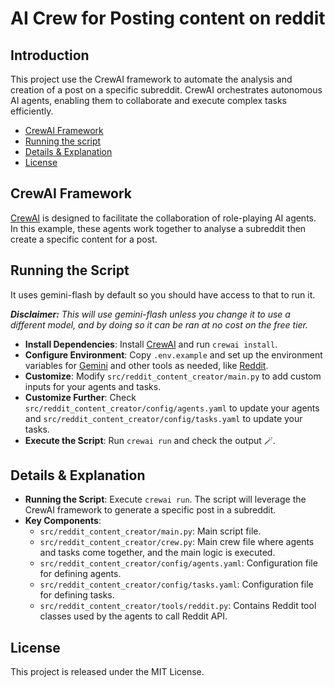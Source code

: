 # AI Crew for Posting content on reddit
## Introduction
This project use the CrewAI framework to automate the analysis and creation of a post on a specific subreddit. CrewAI orchestrates autonomous AI agents, enabling them to collaborate and execute complex tasks efficiently.

- [CrewAI Framework](#crewai-framework)
- [Running the script](#running-the-script)
- [Details & Explanation](#details--explanation)
- [License](#license)

## CrewAI Framework
[CrewAI](https://github.com/crewAIInc/crewAI) is designed to facilitate the collaboration of role-playing AI agents. In this example, these agents work together to analyse a subreddit then create a specific content for a post.

## Running the Script
It uses gemini-flash by default so you should have access to that to run it.

***Disclaimer:** This will use gemini-flash unless you change it to use a different model, and by doing so it can be ran at no cost on the free tier.*

- **Install Dependencies**: Install [CrewAI](https://github.com/crewAIInc/crewAI?tab=readme-ov-file#1-installation) and run `crewai install`.
- **Configure Environment**: Copy `.env.example` and set up the environment variables for [Gemini](https://aistudio.google.com/app/apikey) and other tools as needed, like [Reddit](https://www.reddit.com/prefs/apps).
- **Customize**: Modify `src/reddit_content_creator/main.py` to add custom inputs for your agents and tasks.
- **Customize Further**: Check `src/reddit_content_creator/config/agents.yaml` to update your agents and `src/reddit_content_creator/config/tasks.yaml` to update your tasks.
- **Execute the Script**: Run `crewai run` and check the output 🪄.

## Details & Explanation
- **Running the Script**: Execute `crewai run`. The script will leverage the CrewAI framework to generate a specific post in a subreddit.
- **Key Components**:
  - `src/reddit_content_creator/main.py`: Main script file.
  - `src/reddit_content_creator/crew.py`: Main crew file where agents and tasks come together, and the main logic is executed.
  - `src/reddit_content_creator/config/agents.yaml`: Configuration file for defining agents.
  - `src/reddit_content_creator/config/tasks.yaml`: Configuration file for defining tasks.
  - `src/reddit_content_creator/tools/reddit.py`: Contains Reddit tool classes used by the agents to call Reddit API.

## License
This project is released under the MIT License.